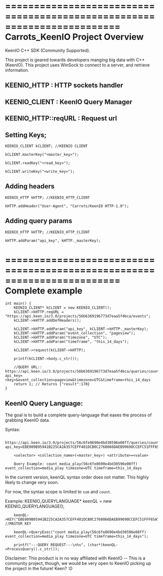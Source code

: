 ========================================================================
    Carrots_KeenIO Project Overview
========================================================================

KeenIO C++ SDK (Community Supported).

This project is geared towards developers manging big data with C++ (KeenIO).
This project uses WinSock to connect to a server, and retrieve information.


## KEENIO_HTTP : HTTP sockets handler

## KEENIO_CLIENT : KeenIO Query Manager

## KEENIO_HTTP::reqURL : Request url


## Setting Keys;

	KEENIO_CLIENT kCLIENT; //KEENIO CLIENT
	
	kCLIENT.masterKey("<master_key>");
	
	kCLIENT.readKey("<read_key>");
	
	kCLIENT.writeKey("<write_key>");


## Adding headers
	KEENIO_HTTP kHTTP; //KEENIO_HTTP_CLIENT
	
	kHTTP.addHeader("User-Agent", "Carrots/KeenIO HTTP-1.0");


## Adding query params

	KEENIO_HTTP kHTTP; //KEENIO_HTTP_CLIENT
	
	kHTTP.addParam("api_key", kHTTP._masterKey);

========================================================================
    Complete example
========================================================================

	int main() {
		KEENIO_CLIENT* kCLIENT = new KEENIO_CLIENT();
		kCLIENT->kHTTP.reqURL = "https://api.keen.io/3.0/projects/56b6369196773d7eaa5f4bca/events";
		kCLIENT->kHTTP.addDefHeaders();

		kCLIENT->kHTTP.addParam("api_key", kCLIENT->kHTTP._masterKey);
		kCLIENT->kHTTP.addParam("event_collection", "pageview");
		kCLIENT->kHTTP.addParam("timezone", "UTC");
		kCLIENT->kHTTP.addParam("timeframe", "this_14_days");

		kCLIENT->request(kCLIENT->kHTTP);

		printf(kCLIENT->body.c_str());
		
		//QUERY URL:: https://api.keen.io/3.0/projects/56b6369196773d7eaa5f4bca/queries/count?api_key=<key>&event_collection=pageview&timezone=UTC&timeframe=this_14_days
		return 1; // Returns {"result":170}
	}

## KeenIO Query Language:
The goal is to build a complete query-language that eases the process of grabbing KeenIO data.

Syntax:

		https://api.keen.io/3.0/projects/56c6fe8690e4bd30596e08ff/queries/count?api_key=EBE009B95941B225CA2A357CEFF401DCB0C2768066DAEB99690CCEFC51FFF65A&event_collection=media_play&timezone=UTC&timeframe=this_14_days
		
		<selector> <collection_name>(<master_key>) <attribute>=<value>
		
		Query Example: count media_play(56c6fe8690e4bd30596e08ff) event_collection=media_play timezone=UTC timeframe=this_14_days
		

In the current version, keenQL syntax order does not matter. This highly likely to change very soon.

For now, the syntax scope is limited to `sum` and `count`.
		

Example:
		KEENIO_QUERYLANGUAGE* keenQL = new KEENIO_QUERYLANGUAGE();
		
		keenQL->KEY("EBE009B95941B225CA2A357CEFF401DCB0C2768066DAEB99690CCEFC51FFF65A"); //MASTER KEY
		
		keenQL->QueryExec("count media_play(56c6fe8690e4bd30596e08ff) event_collection=media_play timezone=UTC timeframe=this_14_days");

		printf("---QUERY REQUEST---\n%s", (char*)keenQL->ProcessQuery().c_str());
	

Disclaimer: This product is in no way affiliated with KeenIO -- This is a community project, though, we would be very open to KeenIO picking up the project in the future! Keen? :D

